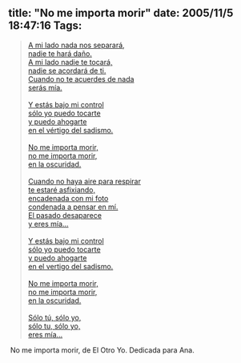title: "No me importa morir"
date: 2005/11/5 18:47:16
Tags: 
---
<blockquote>   <a href="http://files/misc/El_Otro_Yo_-_No_me_importa_morir.mp3" target="_blank">A mi lado nada nos separará,<br/></a> <a href="http://files/misc/El_Otro_Yo_-_No_me_importa_morir.mp3" target="_blank">  nadie te hará daño.<br/>   A mi lado nadie te tocará,<br/>   nadie se acordará de ti.<br/>   Cuando no te acuerdes de nada<br/>   serás mía.<br/><br/>   Y estás bajo mi control<br/>   sólo yo puedo tocarte<br/>   y puedo ahogarte<br/>   en el vértigo del sadismo.<br/><br/>   No me importa morir,<br/>   no me importa morir,<br/>   en la oscuridad.<br/><br/>   Cuando no haya aire para respirar<br/>   te estaré asfixiando,<br/>   encadenada con mi foto<br/>   condenada a pensar en mí.<br/>   El pasado desaparece<br/>   y eres mía&#8230;<br/><br/>   Y estás bajo mi control<br/>   sólo yo puedo tocarte<br/>   y puedo ahogarte<br/>   en el vertigo del sadismo.<br/><br/>   No me importa morir,<br/>   no me importa morir,<br/>   en la oscuridad.<br/><br/>   Sólo tú, sólo yo,<br/>   sólo tu, sólo yo,<br/>   eres mía&#8230;</a>                             </blockquote> No me importa morir, de El Otro Yo. Dedicada para Ana.  <br/><br/>
